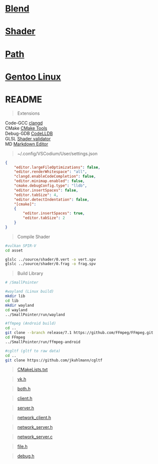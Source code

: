 # [Blend](source/blend)
# [Shader](source/shader)
# [Path](doc/path.md)
# [Gentoo Linux](doc/gentoo.md)
# README
>Extensions

Code-GCC [clangd](https://github.com/clangd/vscode-clangd)  
CMake [CMake Tools](https://github.com/microsoft/vscode-cmake-tools)  
Debug-GDB [CodeLLDB](https://github.com/vadimcn/codelldb)  
GLSL [Shader validator](https://github.com/antaalt/shader-validator)  
MD [Markdown Editor](https://github.com/zaaack/vscode-markdown-editor)
<!-- Vim [Vim](https://github.com/VSCodeVim/Vim) -->
>~/.config/VSCodium/User/settings.json
```json
{
	"editor.largeFileOptimizations": false,
	"editor.renderWhitespace": "all",
	"clangd.enableCodeCompletion": false,
	"editor.minimap.enabled": false,
	"cmake.debugConfig.type": "lldb",
	"editor.insertSpaces": false,
	"editor.tabSize": 4,
	"editor.detectIndentation": false,
	"[cmake]":
	{
		"editor.insertSpaces": true,
		"editor.tabSize": 2
	}
}
```
<!-- ```json
	// "vim.useSystemClipboard": true,
	// "editor.lineNumbers": "relative",
	// "vim.normalModeKeyBindingsNonRecursive":
	// [
	// 	{
	// 		"before": ["g", "r"],
	// 		"commands": ["editor.action.referenceSearch.trigger"]
	// 	}
	// ],
	// "workbench.activityBar.location": "top",
	// "window.customTitleBarVisibility": "windowed",
	// "editor.cursorSmoothCaretAnimation": "on",
	// "editor.smoothScrolling": true,
	// "workbench.list.smoothScrolling": true,
	// "terminal.integrated.smoothScrolling": true,
``` -->
>Compile Shader
```bash
#vulkan SPIR-V
cd asset

glslc ../source/shader/0.vert -o vert.spv
glslc ../source/shader/0.frag -o frag.spv
```
>Build Library
```bash
# /SmallPointer

#wayland (Linux build)
mkdir lib
cd lib
mkdir wayland
cd wayland
../SmallPointer/run/wayland

#ffmpeg (Android build)
cd ..
git clone --branch release/7.1 https://github.com/FFmpeg/FFmpeg.git
cd FFmpeg
../SmallPointer/run/ffmpeg-android

#cgltf (gltf to raw data)
cd ..
git clone https://github.com/jkuhlmann/cgltf
```
>[CMakeLists.txt](CMakeLists.txt)

>[vk.h](src/vk/release/vk/vk.h)

>[both.h](src/loader/both/both.h)

>[client.h](src/loader/client/client.h)

>[server.h](src/loader/server/server.h)

>[network_client.h](src/network/network_client.h)

>[network_server.h](src/network/network_server.h)

>[network_server.c](src/network/network_server.c)

>[file.h](src/file/file.h)

>[debug.h](src/debug/debug.h)
<!-- ### LWJGL64
>JVM arguments
	-Dorg.lwjgl.librarypath=/path
	-Dorg.lwjgl3.glfw.libname=/path
### NALIGL
### NALIAL -->